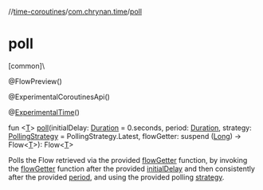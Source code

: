 //[time-coroutines](../../index.md)/[com.chrynan.time](index.md)/[poll](poll.md)

# poll

[common]\

@FlowPreview()

@ExperimentalCoroutinesApi()

@[ExperimentalTime](https://kotlinlang.org/api/latest/jvm/stdlib/kotlin.time/-experimental-time/index.html)()

fun <[T](poll.md)> [poll](poll.md)(initialDelay: [Duration](https://kotlinlang.org/api/latest/jvm/stdlib/kotlin.time/-duration/index.html) = 0.seconds, period: [Duration](https://kotlinlang.org/api/latest/jvm/stdlib/kotlin.time/-duration/index.html), strategy: [PollingStrategy](-polling-strategy/index.md) = PollingStrategy.Latest, flowGetter: suspend ([Long](https://kotlinlang.org/api/latest/jvm/stdlib/kotlin/-long/index.html)) -> Flow<[T](poll.md)>): Flow<[T](poll.md)>

Polls the Flow retrieved via the provided [flowGetter](poll.md) function, by invoking the [flowGetter](poll.md) function after the provided [initialDelay](poll.md) and then consistently after the provided [period](poll.md), and using the provided polling [strategy](poll.md).
